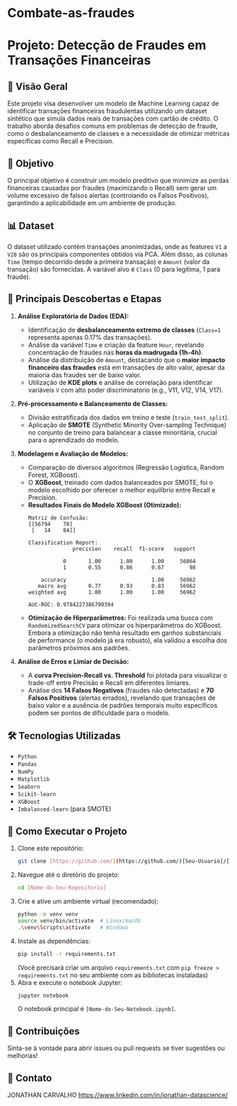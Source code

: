 # Combate-as-fraudes

# Projeto: Detecção de Fraudes em Transações Financeiras

## 🚀 Visão Geral

Este projeto visa desenvolver um modelo de Machine Learning capaz de identificar transações financeiras fraudulentas utilizando um dataset sintético que simula dados reais de transações com cartão de crédito. O trabalho aborda desafios comuns em problemas de detecção de fraude, como o desbalanceamento de classes e a necessidade de otimizar métricas específicas como Recall e Precision.

## 🎯 Objetivo

O principal objetivo é construir um modelo preditivo que minimize as perdas financeiras causadas por fraudes (maximizando o Recall) sem gerar um volume excessivo de falsos alertas (controlando os Falsos Positivos), garantindo a aplicabilidade em um ambiente de produção.

## 📊 Dataset

O dataset utilizado contém transações anonimizadas, onde as features `V1` a `V28` são os principais componentes obtidos via PCA. Além disso, as colunas `Time` (tempo decorrido desde a primeira transação) e `Amount` (valor da transação) são fornecidas. A variável alvo é `Class` (0 para legítima, 1 para fraude).

## 🔑 Principais Descobertas e Etapas

1.  **Análise Exploratória de Dados (EDA):**
    * Identificação de **desbalanceamento extremo de classes** (`Class=1` representa apenas 0.17% das transações).
    * Análise da variável `Time` e criação da feature `Hour`, revelando concentração de fraudes nas **horas da madrugada (1h-4h)**.
    * Análise da distribuição de `Amount`, destacando que o **maior impacto financeiro das fraudes** está em transações de alto valor, apesar da maioria das fraudes ser de baixo valor.
    * Utilização de **KDE plots** e análise de correlação para identificar variáveis `V` com alto poder discriminatório (e.g., V11, V12, V14, V17).

2.  **Pré-processamento e Balanceamento de Classes:**
    * Divisão estratificada dos dados em treino e teste (`train_test_split`).
    * Aplicação de **SMOTE** (Synthetic Minority Over-sampling Technique) no conjunto de treino para balancear a classe minoritária, crucial para o aprendizado do modelo.

3.  **Modelagem e Avaliação de Modelos:**
    * Comparação de diversos algoritmos (Regressão Logística, Random Forest, XGBoost).
    * O **XGBoost**, treinado com dados balanceados por SMOTE, foi o modelo escolhido por oferecer o melhor equilíbrio entre Recall e Precision.
    * **Resultados Finais do Modelo XGBoost (Otimizado):**
        ```
        Matriz de Confusão:
        [[56794    70]
         [   14    84]]

        Classification Report:
                      precision    recall  f1-score   support

                   0       1.00      1.00      1.00     56864
                   1       0.55      0.86      0.67        98

            accuracy                           1.00     56962
           macro avg       0.77      0.93      0.83     56962
        weighted avg       1.00      1.00      1.00     56962

        AUC-ROC: 0.9784227386790394
        ```
    * **Otimização de Hiperparâmetros:** Foi realizada uma busca com `RandomizedSearchCV` para otimizar os hiperparâmetros do XGBoost. Embora a otimização não tenha resultado em ganhos substanciais de performance (o modelo já era robusto), ela validou a escolha dos parâmetros próximos aos padrões.

4.  **Análise de Erros e Limiar de Decisão:**
    * A **curva Precision-Recall vs. Threshold** foi plotada para visualizar o trade-off entre Precisão e Recall em diferentes limiares.
    * Análise dos **14 Falsos Negativos** (fraudes não detectadas) e **70 Falsos Positivos** (alertas errados), revelando que transações de baixo valor e a ausência de padrões temporais muito específicos podem ser pontos de dificuldade para o modelo.

## 🛠 Tecnologias Utilizadas

* `Python`
* `Pandas`
* `NumPy`
* `Matplotlib`
* `Seaborn`
* `Scikit-learn`
* `XGBoost`
* `Imbalanced-learn` (para SMOTE)

## 🚀 Como Executar o Projeto

1.  Clone este repositório:
    ```bash
    git clone [https://github.com/](https://github.com/)[Seu-Usuario]/[Nome-do-Seu-Repositorio].git
    ```
2.  Navegue até o diretório do projeto:
    ```bash
    cd [Nome-do-Seu-Repositorio]
    ```
3.  Crie e ative um ambiente virtual (recomendado):
    ```bash
    python -m venv venv
    source venv/bin/activate  # Linux/macOS
    .\venv\Scripts\activate   # Windows
    ```
4.  Instale as dependências:
    ```bash
    pip install -r requirements.txt
    ```
    (Você precisará criar um arquivo `requirements.txt` com `pip freeze > requirements.txt` no seu ambiente com as bibliotecas instaladas)
5.  Abra e execute o notebook Jupyter:
    ```bash
    jupyter notebook
    ```
    O notebook principal é `[Nome-do-Seu-Notebook.ipynb]`.

## 🤝 Contribuições

Sinta-se à vontade para abrir issues ou pull requests se tiver sugestões ou melhorias!

## 📧 Contato

JONATHAN CARVALHO
https://www.linkedin.com/in/jonathan-datascience/
